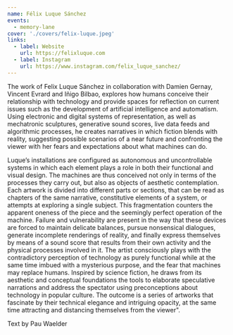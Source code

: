 ```yaml
---
name: Félix Luque Sánchez
events:
  - memory-lane
cover: './covers/felix-luque.jpeg'
links:
  - label: Website
    url: https://felixluque.com
  - label: Instagram
    url: https://www.instagram.com/felix_luque_sanchez/
---
```


The work of Felix Luque Sánchez in collaboration with Damien Gernay, Vincent Evrard and Iñigo Bilbao, explores how
humans conceive their relationship with technology and provide spaces for reflection on current issues such as the
development of artificial intelligence and automatism. Using electronic and digital systems of representation, as well
as mechatronic sculptures, generative sound scores, live data feeds and algorithmic processes, he creates narratives in
which fiction blends with reality, suggesting possible scenarios of a near future and confronting the viewer with her
fears and expectations about what machines can do.

Luque’s installations are configured as autonomous and uncontrollable systems in which each element plays a role in both
their functional and visual design. The machines are thus conceived not only in terms of the processes they carry out,
but also as objects of aesthetic contemplation. Each artwork is divided into different parts or sections, that can be
read as chapters of the same narrative, constitutive elements of a system, or attempts at exploring a single subject.
This fragmentation counters the apparent oneness of the piece and the seemingly perfect operation of the machine.
Failure and vulnerability are present in the way that these devices are forced to maintain delicate balances, pursue
nonsensical dialogues, generate incomplete renderings of reality, and finally express themselves by means of a sound
score that results from their own activity and the physical processes involved in it. The artist consciously plays with
the contradictory perception of technology as purely functional while at the same time imbued with a mysterious purpose,
and the fear that machines may replace humans. Inspired by science fiction, he draws from its aesthetic and conceptual
foundations the tools to elaborate speculative narrations and address the spectator using preconceptions about
technology in popular culture. The outcome is a series of artworks that fascinate by their technical elegance and
intriguing opacity, at the same time attracting and distancing themselves from the viewer".

Text by Pau Waelder